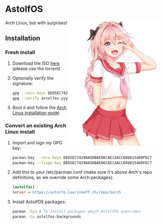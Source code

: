 # AstolfOS

<img src="astolfos-logo.png" width="300" align="right">

Arch Linux, but with surprises!

## Installation

### Fresh install

1. Download the ISO [here](https://astolfo.laurinneff.ch/iso/) (please use the torrent)

2. Optionally verify the signature:

   ```bash
   gpg --recv-keys DED5EC74298A5DBAE86C6E13ACC6088154D0F6C7
   gpg --verify astolfos-yyyy.mm.dd-x86_64.iso.sig
   ```

3. Boot it and follow the [Arch Linux installation guide](https://wiki.archlinux.org/title/Installation_guide)

### Convert an existing Arch Linux install

1. Import and sign my GPG key:

   ```bash
   pacman-key --recv-keys DED5EC74298A5DBAE86C6E13ACC6088154D0F6C7
   pacman-key --lsign-key DED5EC74298A5DBAE86C6E13ACC6088154D0F6C7
   ```

2. Add this to your /etc/pacman.conf (make sure it's above Arch's repo definitions, as we override some Arch packages):

   ```ini
   [astolfos]
   Server = https://astolfo.laurinneff.ch/repo/$arch
   ```

3. Install AstolfOS packages:
   ```bash
   pacman -Syu # To install packages which AstolfOS overrides
   pacman -Sy astolfos-backgrounds
   ```
